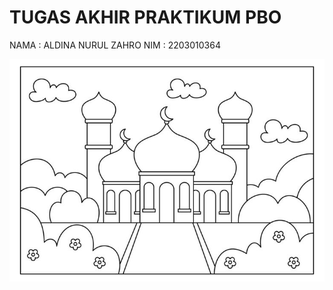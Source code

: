 # TUGAS AKHIR PRAKTIKUM PBO
NAMA : ALDINA NURUL ZAHRO
NIM : 2203010364

![image alt](https://github.com/aldinanz/aldina/blob/960b181c31a35f790a9529bc505db17942f68f7f/Download%20mosque%20coloring%20page%20for%20muslim%20kids%20activity%20for%20free.jpg)
